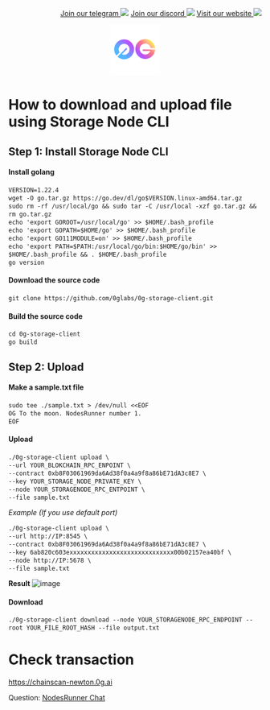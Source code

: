 <p style="font-size:14px" align="right">
<a href="https://t.me/nodesrunnerguru" target="_blank">Join our telegram <img src="https://user-images.githubusercontent.com/50621007/183283867-56b4d69f-bc6e-4939-b00a-72aa019d1aea.png" width="30"/></a>
<a href="https://discord.gg/dvNSrwyU" target="_blank">Join our discord <img src="https://user-images.githubusercontent.com/50621007/176236430-53b0f4de-41ff-41f7-92a1-4233890a90c8.png" width="30"/></a>
<a href="https://vinnodes.com" target="_blank">Visit our website <img src="https://github.com/thenhthang/vinnodes/blob/main/content/logo.jpg?raw=true" width="30"/></a>
</p>
<p align="center">
  <img height="100" height="auto" src="https://github.com/thenhthang/vinnodes/blob/main/content/oglogo.png?raw=true">
</p>

# How to download and upload file using Storage Node CLI
## Step 1: Install Storage Node CLI
#### Install golang
```
VERSION=1.22.4
wget -O go.tar.gz https://go.dev/dl/go$VERSION.linux-amd64.tar.gz
sudo rm -rf /usr/local/go && sudo tar -C /usr/local -xzf go.tar.gz && rm go.tar.gz
echo 'export GOROOT=/usr/local/go' >> $HOME/.bash_profile
echo 'export GOPATH=$HOME/go' >> $HOME/.bash_profile
echo 'export GO111MODULE=on' >> $HOME/.bash_profile
echo 'export PATH=$PATH:/usr/local/go/bin:$HOME/go/bin' >> $HOME/.bash_profile && . $HOME/.bash_profile
go version
```
#### Download the source code
```
git clone https://github.com/0glabs/0g-storage-client.git
```
#### Build the source code
```
cd 0g-storage-client
go build
```
## Step 2: Upload
#### Make a sample.txt file
```
sudo tee ./sample.txt > /dev/null <<EOF
OG To the moon. NodesRunner number 1.
EOF
```
#### Upload
```
./0g-storage-client upload \
--url YOUR_BLOKCHAIN_RPC_ENPOINT \
--contract 0xb8F03061969da6Ad38f0a4a9f8a86bE71dA3c8E7 \
--key YOUR_STORAGE_NODE_PRIVATE_KEY \
--node YOUR_STORAGENODE_RPC_ENTPOINT \
--file sample.txt
```
_Example (If you use default port)_
```
./0g-storage-client upload \
--url http://IP:8545 \
--contract 0xb8F03061969da6Ad38f0a4a9f8a86bE71dA3c8E7 \
--key 6ab820c603exxxxxxxxxxxxxxxxxxxxxxxxxxxxx00b02157ea40bf \
--node http://IP:5678 \
--file sample.txt
```
**Result**
![image](https://github.com/thenhthang/vinnodes/assets/16117878/0611b913-b6eb-4ebd-a212-dc2b0dfb5812)

#### Download
```
./0g-storage-client download --node YOUR_STORAGENODE_RPC_ENDPOINT --root YOUR_FILE_ROOT_HASH --file output.txt
```
# Check transaction

https://chainscan-newton.0g.ai

Question: <a href="https://t.me/nodesrunnerguruchat" target="_blank">NodesRunner Chat</a>
